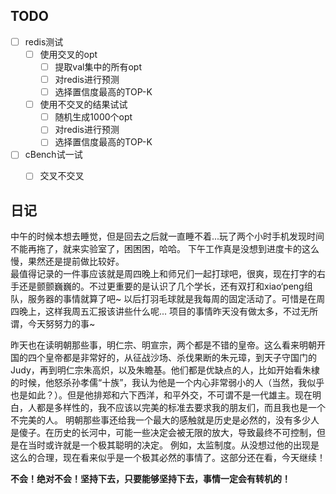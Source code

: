 ## TODO
- [ ] redis测试
	- [ ] 使用交叉的opt
		- [ ] 提取val集中的所有opt
		- [ ] 对redis进行预测
		- [ ] 选择置信度最高的TOP-K
	- [ ] 使用不交叉的结果试试
		- [ ] 随机生成1000个opt
		- [ ] 对redis进行预测
		- [ ] 选择置信度最高的TOP-K
- [ ] cBench试一试
	- [ ] 交叉不交叉







## 日记
中午的时候本想去睡觉，但是回去之后就一直睡不着...玩了两个小时手机发现时间不能再拖了，就来实验室了，困困困，哈哈。 下午工作真是没想到进度卡的这么慢，果然还是提前做比较好。  
最值得记录的一件事应该就是周四晚上和师兄们一起打球吧，很爽，现在打字的右手还是颤颤巍巍的。不过更重要的是认识了几个学长，还有双打和xiao‘peng组队，服务器的事情就算了吧~ 以后打羽毛球就是我每周的固定活动了。可惜是在周四晚上，这样我周五汇报该讲些什么呢...
项目的事情昨天没有做太多，不过无所谓，今天努努力的事~

昨天也在读明朝那些事，明仁宗、明宣宗，两个都是不错的皇帝。这么看来明朝开国的四个皇帝都是非常好的，从征战沙场、杀伐果断的朱元璋，到天子守国门的Judy，再到明仁宗朱高炽，以及朱瞻基。他们都是优缺点的人，比如开始看朱棣的时候，他怒杀孙孝儒“十族”，我认为他是一个内心非常弱小的人（当然，我似乎也是如此？）。但是他排郑和六下西洋，和平外交，不可谓不是一代雄主。现在明白，人都是多样性的，我不应该以完美的标准去要求我的朋友们，而且我也是一个不完美的人。
明朝那些事还给我一个最大的感触就是历史是必然的，没有多少人是傻子。在历史的长河中，可能一些决定会被无限的放大，导致最终不可控制，但是在当时或许就是一个极其聪明的决定。  例如，太监制度。从没想过他的出现是这么的合理，现在看来似乎是一个极其必然的事情了。这部分还在看，今天继续！

**不会！绝对不会！坚持下去，只要能够坚持下去，事情一定会有转机的！**